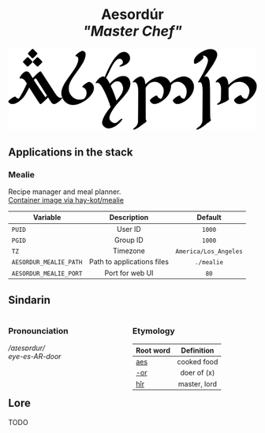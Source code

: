 <div align="center">

# Aesordúr <br>_"Master Chef"_

<img src="../resources/images/aesordur.svg" alt="Aesordúr written in Tengwar" style="max-width:100%;">

</div>

## Applications in the stack

### Mealie

Recipe manager and meal planner.  
[Container image via hay-kot/mealie](https://github.com/hay-kot/mealie)

| Variable | Description | Default |
|-----------|:----------:|:----------:|
| `PUID` | User ID | `1000` |
| `PGID` | Group ID | `1000` |
| `TZ` | Timezone | `America/Los_Angeles` |
| `AESORDUR_MEALIE_PATH` | Path to applications files | `./mealie` |
| `AESORDUR_MEALIE_PORT` | Port for web UI | `80` |

## Sindarin

<div style="width:49%; margin-right:1%; float:left;">

### Pronounciation

_/aɪesɒrdur/_  
_eye-es-AR-door_

</div>

<div style="width:49%; margin-right:1%; float:left;">

### Etymology

| Root word | Definition |
|-----------|:----------:|
| [aes](https://www.elfdict.com/wt/129803)       | cooked food        |
| [-or](https://www.elfdict.com/wt/518972)       | doer of (x)       |
| [hîr](https://www.elfdict.com/wt/13665)       | master, lord      |

</div>

## Lore

TODO
